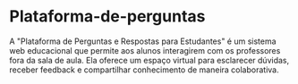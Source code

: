 # Plataforma-de-perguntas
A "Plataforma de Perguntas e Respostas para Estudantes" é um sistema web educacional que permite aos alunos interagirem com os professores fora da sala de aula. Ela oferece um espaço virtual para esclarecer dúvidas, receber feedback e compartilhar conhecimento de maneira colaborativa.
